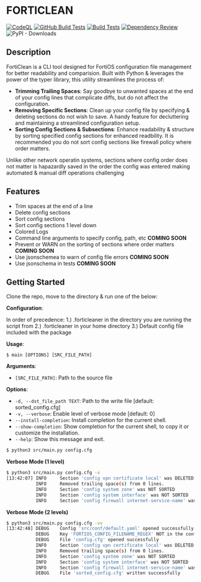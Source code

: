 # FORTICLEAN
[![CodeQL](https://github.com/ryanmerolle/forticlean/workflows/codeql/badge.svg)](https://github.com/ryanmerolle/forticlean/actions/workflows/codeql-analysis.yml)
[![GitHub Build Tests](https://github.com/ryanmerolle/forticlean/workflows/build-tests/badge.svg)](https://github.com/ryanmerolle/forticlean/actions/workflows/build-tests.yml)
[![Build Tests](https://img.shields.io/github/actions/workflow/status/ryanmerolle/forticlean/build-tests)](https://github.com/ryanmerolle/forticlean/actions/workflows/build-tests.yml)
[![Dependency Review](https://img.shields.io/github/actions/workflow/status/ryanmerolle/forticlean/build-tests)](https://github.com/ryanmerolle/forticlean/actions/workflows/dependency-review.yml)
![PyPI - Downloads](https://img.shields.io/pypi/dm/forticlean)



## Description
FortiClean is a CLI tool designed for FortiOS configuration file management for better readability and comparision.
Built with Python & leverages the power of the typer library, this utility streamlines the process of:

- **Trimming Trailing Spaces**: Say goodbye to unwanted spaces at the end of your config lines that complicate diffs, but do not affect the configuration.
- **Removing Specific Sections**: Clean up your config file by specifying & deleting sections do not wish to save. A handy feature for decluttering and maintaining a streamlined configuration setup.
- **Sorting Config Sections & Subsections**: Enhance readability & structure by sorting specified config sections for enhanced readbility. It is recommended you do not sort config sections like firewall policy where order matters.

Unlike other network operatin systems, sections where config order does not matter is hapazardly saved in the order the config was entered making automated & manual diff operations challenging

## Features

- Trim spaces at the end of a line
- Delete config sections
- Sort config sections
- Sort config sections 1 level down
- Colored Logs
- Command line arguments to specify config, path, etc **COMING SOON**
- Prevent or WARN on the sorting of sections where order matters **COMING SOON**
- Use jsonschemea to warn of config file errors **COMING SOON**
- Use jsonschema in tests **COMING SOON**

## Getting Started

Clone the repo, move to the directory & run one of the below:

**Configuration**:

In order of precedence:
1.) .forticleaner in the directory you are running the script from
2.) .forticleaner in your home directory
3.) Default config file included with the package

**Usage**:

```console
$ main [OPTIONS] [SRC_FILE_PATH]
```

**Arguments**:

* `[SRC_FILE_PATH]`: Path to the source file

**Options**:

* `-d, --dst_file_path TEXT`: Path to the write file  [default: sorted_config.cfg]
* `-v, --verbose`: Enable level of verbose mode  [default: 0]
* `--install-completion`: Install completion for the current shell.
* `--show-completion`: Show completion for the current shell, to copy it or customize the installation.
* `--help`: Show this message and exit.

```bash
$ python3 src/main.py config.cfg

```

**Verbose Mode (1 level)**
```bash
$ python3 src/main.py config.cfg -v
[13:42:07] INFO     Section 'config vpn certificate local' was DELETED.                                                                               main.py:27
           INFO     Removed trailing space(s) from 0 lines.                                                                                           main.py:40
           INFO     Section 'config system zone' was NOT SORTED                                                                                       main.py:70
           INFO     Section 'config system interface' was NOT SORTED                                                                                  main.py:70
           INFO     Section 'config firewall internet-service-name' was SORTED                                                                        main.py:70
```

**Verbose Mode (2 levels)**
```bash
$ python3 src/main.py config.cfg -vv
[13:42:48] DEBUG    Config 'src/conf/default.yaml' opened successfully                                                                               utils.py:57
           DEBUG    Key 'FORTIOS_CONFIG_FILENAME_REGEX' NOT in the config file. Defaulting to (.*).cfg.                                              utils.py:63
           DEBUG    File 'config.cfg' opened successfully                                                                                            utils.py:26
           INFO     Section 'config vpn certificate local' was DELETED.                                                                               main.py:27
           INFO     Removed trailing space(s) from 0 lines.                                                                                           main.py:40
           INFO     Section 'config system zone' was NOT SORTED                                                                                       main.py:70
           INFO     Section 'config system interface' was NOT SORTED                                                                                  main.py:70
           INFO     Section 'config firewall internet-service-name' was SORTED                                                                        main.py:70
           DEBUG    File 'sorted_config.cfg' written successfully                                                                                    utils.py:38
```
